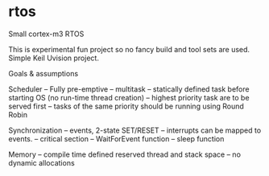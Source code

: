 # rtos
Small cortex-m3 RTOS

This is experimental fun project so no fancy build and tool sets are used. Simple Keil Uvision project.

Goals & assumptions

Scheduler
– Fully pre-emptive
– multitask
– statically defined task before starting OS (no run-time thread creation)
– highest priority task are to be served first
– tasks of the same priority should be running using Round Robin

Synchronization
– events, 2-state SET/RESET
– interrupts can be mapped to events.
– critical section
– WaitForEvent function
– sleep function

Memory
– compile time defined reserved thread and stack space
– no dynamic allocations
